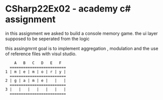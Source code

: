 # CSharp22Ex02 - academy c# assignment

in this assignment we asked to build a console memory game. the ui layer supposed to be seperated from the logic 

this assingmrnt goal is to implement  aggregation , modulation and the use of reference files with visul studio. 

```
    A   B   C   D   E   F
  =========================
1 | m | e | m | o | r | y |
  =========================
2 | g | a | m | e |   |   |
  =========================
3 |   |   |   |   |   |   |
  =========================
```
